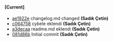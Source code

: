 
#### [Current]

#### 
 * [ae1922e](../../commit/ae1922e) changelog.md changed __(Sadık Çetin)__
 * [c064758](../../commit/c064758) cybele eklendi __(Sadık Çetin)__
 * [a3decaa](../../commit/a3decaa) readme.md eklendi __(Sadık Çetin)__
 * [081d86b](../../commit/081d86b) Initial commit __(Sadık Çetin)__
